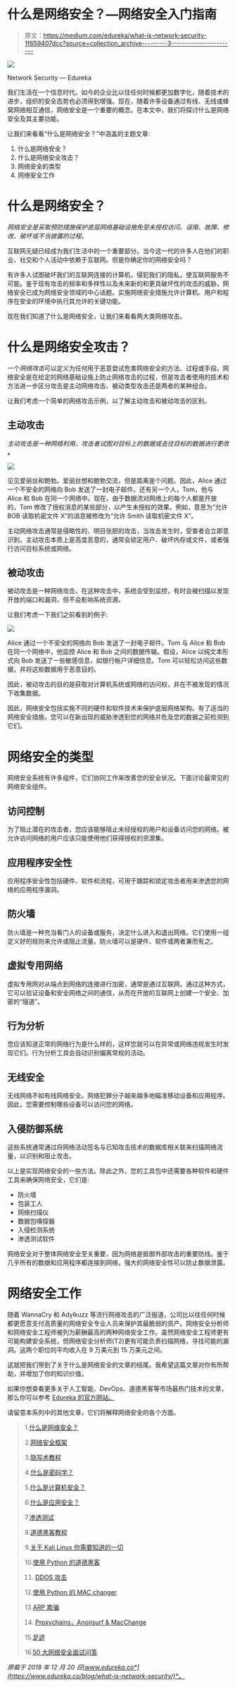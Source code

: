 # 什么是网络安全？—网络安全入门指南

> 原文：<https://medium.com/edureka/what-is-network-security-1f659407dcc?source=collection_archive---------3----------------------->

![](img/cab20c0a8d75dbb9b1eac64808fa9b4c.png)

Network Security — Edureka

我们生活在一个信息时代。如今的企业比以往任何时候都更加数字化，随着技术的进步，组织的安全态势也必须得到增强。现在，随着许多设备通过有线、无线或蜂窝网络相互通信，网络安全是一个重要的概念。在本文中，我们将探讨什么是网络安全及其主要功能。

让我们来看看“什么是网络安全？”中涵盖的主题文章:

1.  什么是网络安全？
2.  什么是网络安全攻击？
3.  网络安全的类型
4.  网络安全工作

# 什么是网络安全？

*网络安全是采取预防措施保护底层网络基础设施免受未授权访问、误用、故障、修改、破坏或不当披露的过程。*

互联网无疑已经成为我们生活中的一个重要部分。当今这一代的许多人在他们的职业、社交和个人活动中依赖于互联网。但是你确定你的网络安全吗？

有许多人试图破坏我们的互联网连接的计算机，侵犯我们的隐私，使互联网服务不可能。鉴于现有攻击的频率和多样性以及未来新的和更具破坏性的攻击的威胁，网络安全已成为网络安全领域的中心话题。实施网络安全措施允许计算机、用户和程序在安全的环境中执行其允许的关键功能。

现在我们知道了什么是网络安全，让我们来看看两大类网络攻击。

# 什么是网络安全攻击？

一个*网络攻击*可以定义为任何用于恶意尝试危害网络安全的方法、过程或手段。网络安全是在给定的网络基础设施上防止网络攻击的过程，但是攻击者使用的技术和方法进一步区分攻击是主动网络攻击、被动类型攻击还是两者的某种组合。

让我们考虑一个简单的网络攻击示例，以了解主动攻击和被动攻击的区别。

## 主动攻击

*主动攻击是一种网络利用，攻击者试图对目标上的数据或去往目标的数据进行更改* ***。***

![](img/7b307d14c50bbbdb799061d71761a032.png)

见见爱丽丝和鲍勃。爱丽丝想和鲍勃交流，但是距离是个问题。因此，Alice 通过一个不安全的网络向 Bob 发送了一封电子邮件。还有另一个人，Tom，他与 Alice 和 Bob 在同一个网络中。现在，由于数据流对网络上的每个人都是开放的，Tom 修改了授权消息的某些部分，以产生未授权的效果。例如，意思为“允许 BOB 读取机密文件 X”的消息被修改为“允许 Smith 读取机密文件 X”。

主动网络攻击通常是侵略性的、明目张胆的攻击，当攻击发生时，受害者会立即意识到。主动攻击本质上是高度恶意的，通常会锁定用户、破坏内存或文件，或者强行访问目标系统或网络。

## 被动攻击

被动攻击是一种网络攻击，在这种攻击中，系统会受到监控，有时会被扫描以发现开放的端口和漏洞，但不会影响系统资源。

让我们考虑一下我们之前看到的例子:

![](img/59270bb2f07834caba5f39d32f756d1b.png)

Alice 通过一个不安全的网络向 Bob 发送了一封电子邮件。Tom 与 Alice 和 Bob 在同一个网络中，他监控 Alice 和 Bob 之间的数据传输。假设，Alice 以纯文本形式向 Bob 发送了一些敏感信息，如银行帐户详细信息。Tom 可以轻松访问这些数据，并将这些数据用于恶意目的。

因此，被动攻击的目的是获取对计算机系统或网络的访问权，并在不被发现的情况下收集数据。

因此，网络安全包括实施不同的硬件和软件技术来保护底层网络架构。有了适当的网络安全措施，您可以在新出现的威胁渗透到您的网络并危及您的数据之前检测到它们。

# 网络安全的类型

网络安全系统有许多组件，它们协同工作来改善您的安全状况。下面讨论最常见的网络安全组件。

## 访问控制

为了阻止潜在的攻击者，您应该能够阻止未经授权的用户和设备访问您的网络。被允许访问网络的用户应该只能使用他们获得授权的资源集。

## 应用程序安全性

应用程序安全性包括硬件、软件和流程，可用于跟踪和锁定攻击者用来渗透您的网络的应用程序漏洞。

## 防火墙

防火墙是一种充当看门人的设备或服务，决定什么进入和退出网络。它们使用一组定义好的规则来允许或阻止流量。防火墙可以是硬件、软件或两者兼而有之。

## 虚拟专用网络

虚拟专用网对从端点到网络的连接进行加密，通常是通过互联网。通过这种方式，它可以验证设备和安全网络之间的通信，从而在开放的互联网上创建一个安全、加密的“隧道”。

## 行为分析

您应该知道正常的网络行为是什么样的，这样您就可以在异常或网络违规发生时发现它们。行为分析工具会自动识别偏离常规的活动。

## 无线安全

无线网络不如有线网络安全。网络犯罪分子越来越多地瞄准移动设备和应用程序。因此，您需要控制哪些设备可以访问您的网络。

## 入侵防御系统

这些系统通常通过将网络活动签名与已知攻击技术的数据库相关联来扫描网络流量，以识别和阻止攻击。

以上是实现网络安全的一些方法。除此之外，您的工具包中还需要各种软件和硬件工具来确保网络安全，它们是:

*   防火墙
*   包装工人
*   网络扫描仪
*   数据包嗅探器
*   入侵检测系统
*   渗透测试软件

网络安全对于整体网络安全至关重要，因为网络是抵御外部攻击的重要防线。鉴于几乎所有的数据和应用程序都连接到网络，强大的网络安全性可以防止数据泄露。

# 网络安全工作

随着 WannaCry 和 Adylkuzz 等流行网络攻击的广泛报道，公司比以往任何时候都更愿意支付高质量的网络安全专业人员来保护其最脆弱的资产。网络安全分析师和网络安全工程师被列为薪酬最高的两种网络安全工作。虽然网络安全工程师更有可能构建安全系统，但网络安全分析师(T2)更有可能负责扫描网络，寻找可能的漏洞。这两个职位的平均收入在 9 万美元到 15 万美元之间。

这就把我们带到了关于什么是网络安全的文章的结尾。我希望这篇文章对你有所帮助，并增加了你的知识价值。

如果你想查看更多关于人工智能、DevOps、道德黑客等市场最热门技术的文章，那么你可以参考 [Edureka 的官方网站。](https://www.edureka.co/blog/?utm_source=medium&utm_medium=content-link&utm_campaign=what-is-network-security)

请留意本系列中的其他文章，它们将解释网络安全的各个方面。

> 1.[什么是网络安全？](/edureka/what-is-cybersecurity-778feb0da72)
> 
> 2.[网络安全框架](/edureka/cybersecurity-framework-89bbab5aaf17)
> 
> 3.[隐写术教程](/edureka/steganography-tutorial-1a3c5214a00f)
> 
> 4.[什么是密码学？](/edureka/what-is-cryptography-c94dae2d5974)
> 
> 5.[什么是计算机安全？](/edureka/what-is-computer-security-c8eb1b38de5)
> 
> 6.[什么是应用安全？](/edureka/application-security-tutorial-e6a0dda25f5c)
> 
> 7.[渗透测试](/edureka/what-is-penetration-testing-f91668e2291a)
> 
> 8.[道德黑客教程](/edureka/ethical-hacking-tutorial-1081f4aacc53)
> 
> 9.[关于 Kali Linux 你需要知道的一切](/edureka/ethical-hacking-using-kali-linux-fc140eff3300)
> 
> 10.[使用 Python 的道德黑客](/edureka/ethical-hacking-using-python-c489dfe77340)
> 
> 11. [DDOS 攻击](/edureka/what-is-ddos-attack-9b73bd7b9ba1)
> 
> 12.[使用 Python 的 MAC changer](/edureka/macchanger-with-python-ethical-hacking-7551f12da315)
> 
> 13 [ARP 欺骗](/edureka/python-arp-spoofer-for-ethical-hacking-58b0bbd81272)
> 
> 14. [Proxychains，Anonsurf & MacChange](/edureka/proxychains-anonsurf-macchanger-ethical-hacking-53fe663b734)
> 
> 15.[足迹](/edureka/footprinting-in-ethical-hacking-6bea07de4362)
> 
> 16.[50 大网络安全面试问答](/edureka/cybersecurity-interview-questions-233fbdb928d3)

*原载于 2018 年 12 月 20 日*[*www.edureka.co*](https://www.edureka.co/blog/what-is-network-security/)*。*
